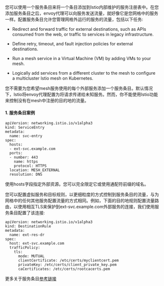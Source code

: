 您可以使用一个服务条目来将一个条目添加到Istio内部维护的服务注册表中。在您添加服务条目之后，envoy代理可以向服务发送流量，就好像它是您网格中的服务一样。配置服务条目允许您管理网格外运行的服务的流量，包括以下任务:

- Redirect and forward traffic for external destinations, such as APIs consumed from the web, or traffic to services in legacy infrastructure.

- Define retry, timeout, and fault injection policies for external destinations.

- Run a mesh service in a Virtual Machine (VM) by adding VMs to your mesh.

- Logically add services from a different cluster to the mesh to configure a multicluster Istio mesh on Kubernetes.

您不需要为您希望mesh服务使用的每个外部服务添加一个服务条目。默认情况下，Istio将envoy代理配置为将请求传递给未知服务。然而，你不能使用Istio功能来控制没有在mesh中注册的目的地的流量。

#### 1. 服务条目案例


```shell
apiVersion: networking.istio.io/v1alpha3
kind: ServiceEntry
metadata:
  name: svc-entry
spec:
  hosts:
  - ext-svc.example.com
  ports:
  - number: 443
    name: https
    protocol: HTTPS
  location: MESH_EXTERNAL
  resolution: DNS
```

使用hosts字段指定外部资源。您可以完全限定它或使用通配符前缀的域名。

您可以配置虚拟服务和目标规则，以更细粒度的方式控制到服务条目的流量，与为网格中的任何其他服务配置流量的方式相同。例如，下面的目的地规则配置流量路由，以使用相互TLS来保护到ext-svc.example.com外部服务的连接，我们使用服务条目配置了该连接:

```shell
apiVersion: networking.istio.io/v1alpha3
kind: DestinationRule
metadata:
  name: ext-res-dr
spec:
  host: ext-svc.example.com
  trafficPolicy:
    tls:
      mode: MUTUAL
      clientCertificate: /etc/certs/myclientcert.pem
      privateKey: /etc/certs/client_private_key.pem
      caCertificates: /etc/certs/rootcacerts.pem
```

更多关于服务条目[参考链接](https://istio.io/docs/reference/config/networking/service-entry/ "参考链接")